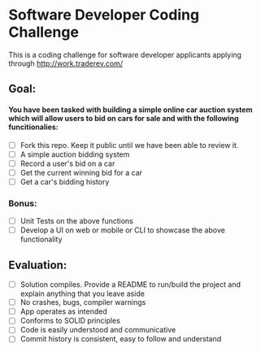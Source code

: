 # Software Developer Coding Challenge

This is a coding challenge for software developer applicants applying through http://work.traderev.com/

## Goal:

#### You have been tasked with building a simple online car auction system which will allow users to bid on cars for sale and with the following funcitionalies: 

  - [ ] Fork this repo. Keep it public until we have been able to review it.
  - [ ] A simple auction bidding system
  - [ ] Record a user's bid on a car
  - [ ] Get the current winning bid for a car
  - [ ] Get a car's bidding history 

 ### Bonus:

  - [ ] Unit Tests on the above functions
  - [ ] Develop a UI on web or mobile or CLI to showcase the above functionality

## Evaluation:

 - [ ] Solution compiles. Provide a README to run/build the project and explain anything that you leave aside
 - [ ] No crashes, bugs, compiler warnings
 - [ ] App operates as intended
 - [ ] Conforms to SOLID principles
 - [ ] Code is easily understood and communicative
 - [ ] Commit history is consistent, easy to follow and understand